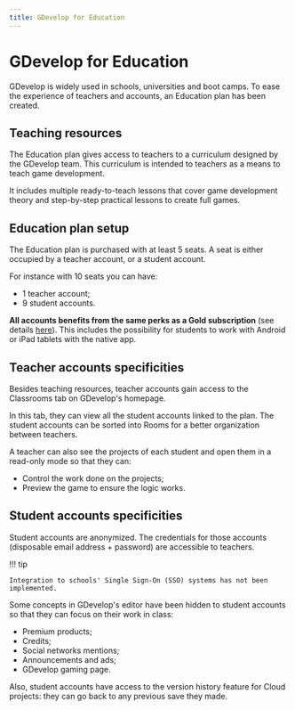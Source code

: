 ```yaml
---
title: GDevelop for Education
---
```


# GDevelop for Education

GDevelop is widely used in schools, universities and boot camps. To ease the experience of teachers and accounts, an Education plan has been created.

## Teaching resources

The Education plan gives access to teachers to a curriculum designed by the GDevelop team. This curriculum is intended to teachers as a means to teach game development.

It includes multiple ready-to-teach lessons that cover game development theory and step-by-step practical lessons to create full games.

## Education plan setup

The Education plan is purchased with at least 5 seats. A seat is either occupied by a teacher account, or a student account.

For instance with 10 seats you can have:

- 1 teacher account;
- 9 student accounts.

**All accounts benefits from the same perks as a Gold subscription** (see details [here](https://gdevelop.io/pricing)). This includes the possibility for students to work with Android or iPad tablets with the native app.

## Teacher accounts specificities

Besides teaching resources, teacher accounts gain access to the Classrooms tab on GDevelop's homepage.

In this tab, they can view all the student accounts linked to the plan. The student accounts can be sorted into Rooms for a better organization between teachers.

A teacher can also see the projects of each student and open them in a read-only mode so that they can:

- Control the work done on the projects;
- Preview the game to ensure the logic works.

## Student accounts specificities

Student accounts are anonymized. The credentials for those accounts (disposable email address + password) are accessible to teachers.

!!! tip

    Integration to schools' Single Sign-On (SSO) systems has not been implemented.

Some concepts in GDevelop's editor have been hidden to student accounts so that they can focus on their work in class:

- Premium products;
- Credits;
- Social networks mentions;
- Announcements and ads;
- GDevelop gaming page.

Also, student accounts have access to the version history feature for Cloud projects: they can go back to any previous save they made.
